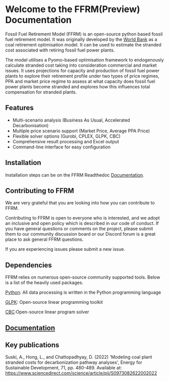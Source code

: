 # Welcome to the FFRM(Preview) Documentation

Fossil Fuel Retirement Model (FFRM) is an open-source python based fossil fuel retirement model. It was originally developed by the [World Bank](https://www.worldbank.org/ext/en/home) as a coal retirement optimisation model. It can be used to estimate the stranded cost associated with retiring fossil fuel power plants.

The model utilises a Pyomo-based optimisation framework to endogenously calculate stranded cost taking into consideration commercial and market issues. It uses projections for capacity and production of fossil fuel power plants to explore their retirement profile under two types of price regimes, PPA and market price regime to assess at what capacity does fossil fuel power plants become stranded and explores how this influences total compensation for stranded plants.  
 
## Features

- Multi-scenario analysis (Business As Usual, Accelerated Decarbonisation)
- Multiple price scenario support (Market Price, Average PPA Price)
- Flexible solver options (Gurobi, CPLEX, GLPK, CBC)
- Comprehensive result processing and Excel output
- Command-line interface for easy configuration
 
## **Installation**
Installation steps can be on the FFRM Readthedoc [Documentation](https://ffrm-python.readthedocs.io/en/latest/index.html). 
 
## Contributing to FFRM
We are very grateful that you are looking into how you can contribute to FFRM.

Contributing to FFRM is open to everyone who is interested, and we adopt an inclusive and open policy which is described in our code of conduct. If you have general questions or comments on the project, please submit them to our community discussion board or our Discord forum is a great place to ask general FFRM questions.

If you are experiencing issues please submit a new issue.  
 
## Dependencies
FFRM relies on numerous open-source community supported tools. Below is a list of the heavily used packages.

[Python](https://www.python.org/): All data processing is written in the Python programming language

[GLPK](https://www.gnu.org/software/glpk/): Open-source linear programming toolkit

[CBC](https://github.com/coin-or/Cbc):Open-source linear program solver

## [Documentation](https://ffrm-python.readthedocs.io/en/latest/index.html)

## Key publications
Suski, A., Hong, L., and Chattopadhyay, D. (2022) 'Modeling coal plant stranded costs for decarbonization pathway analyses', Energy for Sustainable Development, 71, pp. 480-489. Available at: https://www.sciencedirect.com/science/article/pii/S0973082622002022 
